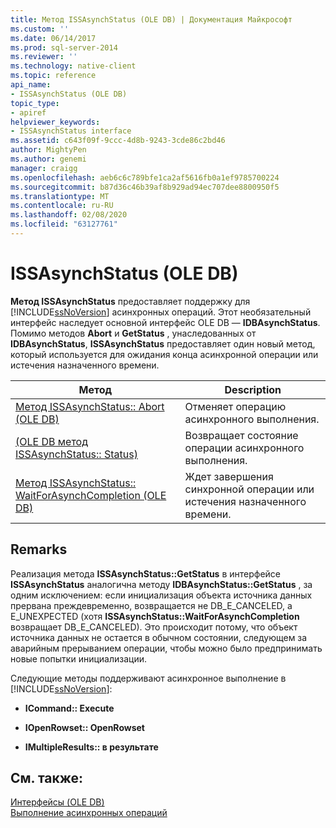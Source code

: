 ```yaml
---
title: Метод ISSAsynchStatus (OLE DB) | Документация Майкрософт
ms.custom: ''
ms.date: 06/14/2017
ms.prod: sql-server-2014
ms.reviewer: ''
ms.technology: native-client
ms.topic: reference
api_name:
- ISSAsynchStatus (OLE DB)
topic_type:
- apiref
helpviewer_keywords:
- ISSAsynchStatus interface
ms.assetid: c643f09f-9ccc-4d8b-9243-3cde86c2bd46
author: MightyPen
ms.author: genemi
manager: craigg
ms.openlocfilehash: aeb6c6c789bfe1ca2af5616fb0a1ef9785700224
ms.sourcegitcommit: b87d36c46b39af8b929ad94ec707dee8800950f5
ms.translationtype: MT
ms.contentlocale: ru-RU
ms.lasthandoff: 02/08/2020
ms.locfileid: "63127761"
---
```

# <a name="issasynchstatus-ole-db"></a>ISSAsynchStatus (OLE DB)
  **Метод ISSAsynchStatus** предоставляет поддержку для [!INCLUDE[ssNoVersion](../../includes/ssnoversion-md.md)] асинхронных операций. Этот необязательный интерфейс наследует основной интерфейс OLE DB — **IDBAsynchStatus**. Помимо методов **Abort** и **GetStatus** , унаследованных от **IDBAsynchStatus**, **ISSAsynchStatus** предоставляет один новый метод, который используется для ожидания конца асинхронной операции или истечения назначенного времени.  
  
|Метод|Description|  
|------------|-----------------|  
|[Метод ISSAsynchStatus:: Abort &#40;OLE DB&#41;](issasynchstatus-abort-ole-db.md)|Отменяет операцию асинхронного выполнения.|  
|[&#40;OLE DB метод ISSAsynchStatus:: Status&#41;](issasynchstatus-getstatus-ole-db.md)|Возвращает состояние операции асинхронного выполнения.|  
|[Метод ISSAsynchStatus:: WaitForAsynchCompletion &#40;OLE DB&#41;](issasynchstatus-waitforasynchcompletion-ole-db.md)|Ждет завершения синхронной операции или истечения назначенного времени.|  
  
## <a name="remarks"></a>Remarks  
 Реализация метода **ISSAsynchStatus::GetStatus** в интерфейсе **ISSAsynchStatus** аналогична методу **IDBAsynchStatus::GetStatus** , за одним исключением: если инициализация объекта источника данных прервана преждевременно, возвращается не DB_E_CANCELED, а E_UNEXPECTED (хотя **ISSAsynchStatus::WaitForAsynchCompletion** возвращает DB_E_CANCELED). Это происходит потому, что объект источника данных не остается в обычном состоянии, следующем за аварийным прерыванием операции, чтобы можно было предпринимать новые попытки инициализации.  
  
 Следующие методы поддерживают асинхронное выполнение в [!INCLUDE[ssNoVersion](../../includes/ssnoversion-md.md)]:  
  
-   **ICommand:: Execute**  
  
-   **IOpenRowset:: OpenRowset**  
  
-   **IMultipleResults:: в результате**  
  
## <a name="see-also"></a>См. также:  
 [Интерфейсы &#40;OLE DB&#41;](../../database-engine/dev-guide/interfaces-ole-db.md)   
 [Выполнение асинхронных операций](../native-client/features/performing-asynchronous-operations.md)  
  
  
